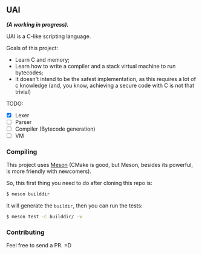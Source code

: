 ## UAI

**_(A working in progress)._**

UAI is a C-like scripting language.

Goals of this project: 

- Learn C and memory;
- Learn how to write a compiler and a stack virtual machine to run bytecodes;
- It doesn't intend to be the safest implementation, as this requires a lot of c knowledge (and, you know, achieving a secure code with C is not that trivial)

TODO:

- [x] Lexer
- [ ] Parser
- [ ] Compiler (Bytecode generation)
- [ ] VM

### Compiling

This project uses [Meson](https://mesonbuild.com/Quick-guide.html) (CMake is good, but Meson, besides its powerful, is more friendly with newcomers).

So, this first thing you need to do after cloning this repo is:

```bash
$ meson builddir
```

It will generate the `buildir`, then you can run the tests:

```bash
$ meson test -C builddir/ -v 
```

### Contributing

Feel free to send a PR. =D

